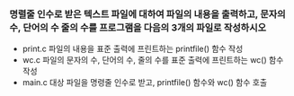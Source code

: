 ###  명렬줄 인수로 받은 텍스트 파일에 대하여 파일의 내용을 출력하고, 문자의 수, 단어의 수 줄의 수를 프로그램을 다음의 3개의 파일로 작성하시오
- print.c 파일의 내용을 표준 출력에 프린트하는 printfile() 함수 작성
- wc.c 파일의 문자의 수, 단어의 수, 줄의 수를 표준 출력에 프린트하는 wc() 함수 작성
- main.c 대상 파일을 명령줄 인수로 받고, printfile() 함수와 wc() 함수 호출
